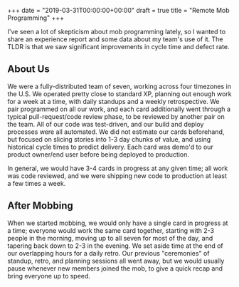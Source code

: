 +++
date = "2019-03-31T00:00:00+00:00"
draft = true 
title = "Remote Mob Programming"
+++

I've seen a lot of skepticism about mob programming lately, so I wanted to share an experience report and some data about my team's use of it.  The TLDR is that we saw significant improvements in cycle time and defect rate.

## About Us

We were a fully-distributed team of seven, working across four timezones in the U.S.  We operated pretty close to standard XP, planning out enough work for a week at a time, with daily standups and a weekly retrospective.  We pair programmed on all our work, and each card additionally went through a typical pull-request/code review phase, to be reviewed by another pair on the team.  All of our code was test-driven, and our build and deploy processes were all automated.  We did not estimate our cards beforehand, but focused on slicing stories into 1-3 day chunks of value, and using historical cycle times to predict delivery.  Each card was demo'd to our product owner/end user before being deployed to production.

In general, we would have 3-4 cards in progress at any given time; all work was code reviewed, and we were shipping new code to production at least a few times a week.

## After Mobbing

When we started mobbing, we would only have a single card in progress at a time; everyone would work the same card together, starting with 2-3 people in the morning, moving up to all seven for most of the day, and tapering back down to 2-3 in the evening.  We set aside time at the end of our overlapping hours for a daily retro.  Our previous "ceremonies" of standup, retro, and planning sessions all went away, but we would usually pause whenever new members joined the mob, to give a quick recap and bring everyone up to speed.